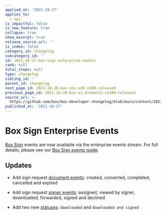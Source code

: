 ```yaml
---
applied_at: '2021-10-27'
applies_to:
  - api
is_impactful: false
is_new_feature: true
collapse: true
show_excerpt: true
release_source_url: ''
is_index: false
category_id: changelog
subcategory_id: ''
id: 2021-10-27-box-sign-enterprise-events
rank: null
total_steps: null
type: changelog
sibling_id: ''
parent_id: changelog
next_page_id: 2021-10-28-box-ios-sdk-v500-released
previous_page_id: 2021-10-20-box-ui-elements-v1400-released
source_url: >-
  https://github.com/box/box-developer-changelog/blob/main/content/2021/10-27-box-sign-enterprise-events.md
published_at: '2021-10-27'
---
```

# Box Sign Enterprise Events

[Box Sign][sign] events are now available via the enterprise events stream.
For full details, please see our [Box Sign events guide][seg].

## Updates

<!--alex ignore cancelled and expired-->

* Add sign request [document events][d]: created, converted, completed,
  cancelled and expired

* Add sign request [signer events][s]: assigned, viewed by signer, downloaded,
  forwarded, signed and declined

* Add two new [statuses][stat]: `downloaded` and `downloaded and signed`

[stat]: e://resources/sign-requests/#param-status

[s]: g://events/event-triggers/sign-events/#signer-events

[d]: g://events/event-triggers/sign-events/#document-events

[seg]: g://events/event-triggers/sign-events

[sign]: g://box-sign
